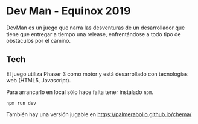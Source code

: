 # Dev Man - Equinox 2019

DevMan es un juego que narra las desventuras de un desarrollador que tiene que entregar a tiempo una release, enfrentándose a todo tipo de obstáculos por el camino.

## Tech

El juego utiliza Phaser 3 como motor y está desarrollado con tecnologías web (HTML5, Javascript).

Para arrancarlo en local sólo hace falta tener instalado `npm`.

```
npm run dev
````

También hay una versión jugable en https://palmerabollo.github.io/chema/

